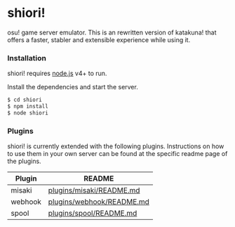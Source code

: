 # shiori!
osu! game server emulator. This is an rewritten version of katakuna! that offers a faster, stabler and extensible experience while using it.

### Installation

shiori! requires [node.js](https://nodejs.org/) v4+ to run.

Install the dependencies and start the server.

```sh
$ cd shiori
$ npm install
$ node shiori
```

### Plugins

shiori! is currently extended with the following plugins. Instructions on how to use them in your own server can be found at the specific readme page of the plugins.

| Plugin  | README |
| ------  | ------ |
| misaki  | [plugins/misaki/README.md](plugins/webhook/README.md)  |
| webhook | [plugins/webhook/README.md](plugins/webhook/README.md) |
| spool   | [plugins/spool/README.md](plugins/spool/README.md)     |
